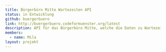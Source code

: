 ```yaml
---
title: Bürgerbüro Mitte Wartezeiten API
status: in Entwicklung
github: buergerbuero
link: http://buergerbuero.codeformuenster.org/latest
description: API für das Bürgerbüro Mitte, welche die Daten zu Wartezeit, Wartenummer usw. im JSON-Format bereitstellt.
members:
  - name: Mila
layout: projekt
---
```

